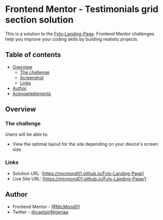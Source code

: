 # Frontend Mentor - Testimonials grid section solution

This is a solution to the [Fylo-Landing-Page](https://www.frontendmentor.io/challenges/testimonials-grid-section-Nnw6J7Un7). Frontend Mentor challenges help you improve your coding skills by building realistic projects. 

## Table of contents

- [Overview](#overview)
  - [The challenge](#the-challenge)
  - [Screenshot](#screenshot)
  - [Links](#links)
- [Author](#author)
- [Acknowledgments](#acknowledgments)


## Overview

### The challenge

Users will be able to:

- View the optimal layout for the site depending on your device's screen size


### Links

- Solution URL: [https://micmond01.github.io/Fylo-Landing-Page]
- Live Site URL: [https://micmond01.github.io/Fylo-Landing-Page/]


## Author

- Frontend Mentor - [@MicMond01](https://www.frontendmentor.io/profile/MicMond01)
- Twitter - [@captainNigeriaa](https://twitter.com/CaptainNigeriaa)
